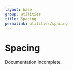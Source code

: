 ```yaml
---
layout: base
group: utilities
title: Spacing
permalink: utilities/spacing
---
```


# Spacing

<p class="hint hint--error">Documentation incomplete.</p>

<!--
    + responsive
-->